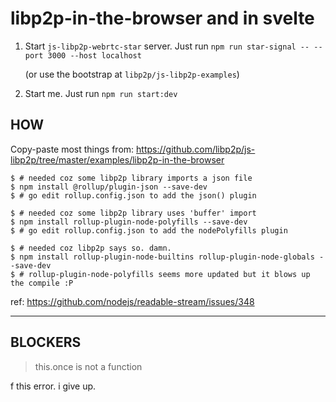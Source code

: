 # libp2p-in-the-browser and in svelte

1. Start `js-libp2p-webrtc-star` server. Just run
   `npm run star-signal -- --port 3000 --host localhost`

   (or use the bootstrap at `libp2p/js-libp2p-examples`)

2. Start me. Just run `npm run start:dev`

## HOW

Copy-paste most things from:
https://github.com/libp2p/js-libp2p/tree/master/examples/libp2p-in-the-browser

```
$ # needed coz some libp2p library imports a json file
$ npm install @rollup/plugin-json --save-dev
$ # go edit rollup.config.json to add the json() plugin
```

```
$ # needed coz some libp2p library uses 'buffer' import
$ npm install rollup-plugin-node-polyfills --save-dev
$ # go edit rollup.config.json to add the nodePolyfills plugin
```

```
$ # needed coz libp2p says so. damn.
$ npm install rollup-plugin-node-builtins rollup-plugin-node-globals --save-dev
$ # rollup-plugin-node-polyfills seems more updated but it blows up the compile :P
```

ref: https://github.com/nodejs/readable-stream/issues/348

---

## BLOCKERS

> this.once is not a function

f this error. i give up.
